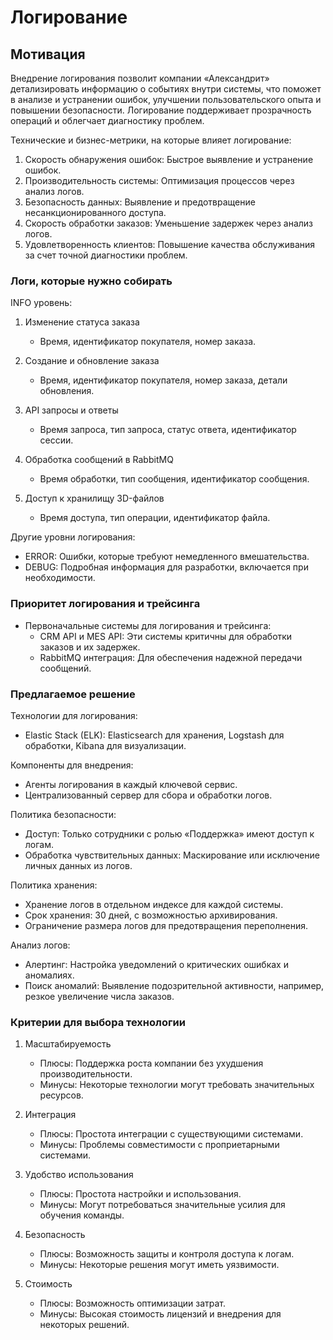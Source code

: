 # Логирование

## Мотивация

Внедрение логирования позволит компании «Александрит» детализировать информацию о событиях внутри системы, что поможет в анализе и устранении ошибок, улучшении пользовательского опыта и повышении безопасности. Логирование поддерживает прозрачность операций и облегчает диагностику проблем.

Технические и бизнес-метрики, на которые влияет логирование:
1. Скорость обнаружения ошибок: Быстрое выявление и устранение ошибок.
2. Производительность системы: Оптимизация процессов через анализ логов.
3. Безопасность данных: Выявление и предотвращение несанкционированного доступа.
4. Скорость обработки заказов: Уменьшение задержек через анализ логов.
5. Удовлетворенность клиентов: Повышение качества обслуживания за счет точной диагностики проблем.

### Логи, которые нужно собирать

INFO уровень:

1. Изменение статуса заказа
   - Время, идентификатор покупателя, номер заказа.

2. Создание и обновление заказа
   - Время, идентификатор покупателя, номер заказа, детали обновления.

3. API запросы и ответы
   - Время запроса, тип запроса, статус ответа, идентификатор сессии.

4. Обработка сообщений в RabbitMQ
   - Время обработки, тип сообщения, идентификатор сообщения.

5. Доступ к хранилищу 3D-файлов
   - Время доступа, тип операции, идентификатор файла.

Другие уровни логирования:

- ERROR: Ошибки, которые требуют немедленного вмешательства.
- DEBUG: Подробная информация для разработки, включается при необходимости.

### Приоритет логирования и трейсинга

- Первоначальные системы для логирования и трейсинга:
  - CRM API и MES API: Эти системы критичны для обработки заказов и их задержек.
  - RabbitMQ интеграция: Для обеспечения надежной передачи сообщений.

### Предлагаемое решение

Технологии для логирования:
- Elastic Stack (ELK): Elasticsearch для хранения, Logstash для обработки, Kibana для визуализации.

Компоненты для внедрения:
- Агенты логирования в каждый ключевой сервис.
- Централизованный сервер для сбора и обработки логов.

Политика безопасности:
- Доступ: Только сотрудники с ролью «Поддержка» имеют доступ к логам.
- Обработка чувствительных данных: Маскирование или исключение личных данных из логов.

Политика хранения:
- Хранение логов в отдельном индексе для каждой системы.
- Срок хранения: 30 дней, с возможностью архивирования.
- Ограничение размера логов для предотвращения переполнения.

Анализ логов:
- Алертинг: Настройка уведомлений о критических ошибках и аномалиях.
- Поиск аномалий: Выявление подозрительной активности, например, резкое увеличение числа заказов.

### Критерии для выбора технологии

1. Масштабируемость
   - Плюсы: Поддержка роста компании без ухудшения производительности.
   - Минусы: Некоторые технологии могут требовать значительных ресурсов.

2. Интеграция
   - Плюсы: Простота интеграции с существующими системами.
   - Минусы: Проблемы совместимости с проприетарными системами.

3. Удобство использования
   - Плюсы: Простота настройки и использования.
   - Минусы: Могут потребоваться значительные усилия для обучения команды.

4. Безопасность
   - Плюсы: Возможность защиты и контроля доступа к логам.
   - Минусы: Некоторые решения могут иметь уязвимости.

5. Стоимость
   - Плюсы: Возможность оптимизации затрат.
   - Минусы: Высокая стоимость лицензий и внедрения для некоторых решений.
